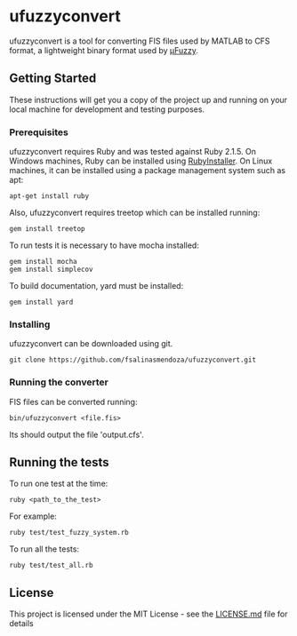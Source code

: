 # ufuzzyconvert

ufuzzyconvert is a tool for converting FIS files used by MATLAB to CFS format,
a lightweight binary format used by
[µFuzzy](http://bitbucket.org/fsalinasmendoza/fuzzy).

## Getting Started

These instructions will get you a copy of the project up and running on your
local machine for development and testing purposes.

### Prerequisites

ufuzzyconvert requires Ruby and was tested against Ruby 2.1.5. On Windows
machines, Ruby can be installed using
[RubyInstaller](https://rubyinstaller.org/downloads/). On Linux machines, it can
be installed using a package management system such as apt:

```
apt-get install ruby
```

Also, ufuzzyconvert requires treetop which can be installed running:

```
gem install treetop
```

To run tests it is necessary to have mocha installed:

```
gem install mocha
gem install simplecov
```

To build documentation, yard must be installed:

```
gem install yard
```

### Installing

ufuzzyconvert can be downloaded using git.

```
git clone https://github.com/fsalinasmendoza/ufuzzyconvert.git
```

### Running the converter

FIS files can be converted running:

```
bin/ufuzzyconvert <file.fis>
```

Its should output the file 'output.cfs'.

## Running the tests

To run one test at the time:

```
ruby <path_to_the_test>
```

For example:

```
ruby test/test_fuzzy_system.rb
```

To run all the tests:

```
ruby test/test_all.rb
```

## License

This project is licensed under the MIT License - see the
[LICENSE.md](LICENSE.md) file for details
